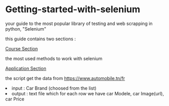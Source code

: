 # Getting-started-with-selenium
your guide to the most popular library of testing and web scrapping in python, "Selenium"

this guide contains two sections :

<a href="#">Course Section</a>

the most used methods to work with selenium

<a href="#">Application Section</a>

the script get the data from <a href="https://www.automobile.tn/fr">https://www.automobile.tn/fr</a>
<li>input : Car Brand (choosed from the list)</li>
<li>output : text file which for each row we have car Modele, car Image(url), car Price </li>

